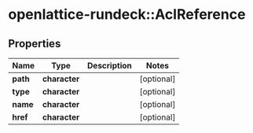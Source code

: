 # openlattice-rundeck::AclReference

## Properties
Name | Type | Description | Notes
------------ | ------------- | ------------- | -------------
**path** | **character** |  | [optional] 
**type** | **character** |  | [optional] 
**name** | **character** |  | [optional] 
**href** | **character** |  | [optional] 


